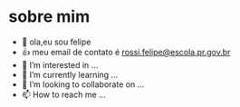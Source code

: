 # sobre mim
- 👋 ola,eu sou felipe 
- 👍 meu email de contato é rossi.felipe@escola.pr.gov.br
- 👀 I’m interested in ...
- 🌱 I’m currently learning ...
- 💞️ I’m looking to collaborate on ...
- 📫 How to reach me ...

<!---
epilef1pc/epilef1pc is a ✨ special ✨ repository because its `README.md` (this file) appears on your GitHub profile.
You can click the Preview link to take a look at your changes.
--->
